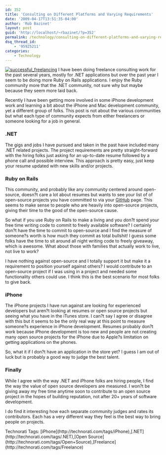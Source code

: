 ```yaml
---
id: 352
title: 'Consulting on Different Platforms and Varying Requirements'
date: '2009-04-17T13:51:35-04:00'
author: 'Rob Bazinet'
layout: post
guid: 'http://localhost/~rbazinet/?p=352'
permalink: /technology/consulting-on-different-platforms-and-varying-requirements/
dsq_thread_id:
    - '95925211'
categories:
    - Technology
---
```


[![successful_freelancing](http://accidentaltechnologist.com/files/media/image/WindowsLiveWriter/Freelancing_A123/successful_freelancing_thumb.jpg "successful_freelancing")](http://accidentaltechnologist.com/files/media/image/WindowsLiveWriter/Freelancing_A123/successful_freelancing_2.jpg) I have been doing freelance consulting work for the past several years, mostly for .NET applications but over the past year I seem to be doing more Ruby on Rails applications. I enjoy the Ruby community more that the .NET community, not sure why but maybe because they seem more laid back.

Recently I have been getting more involved in some iPhone development work and learning a bit about the iPhone and Mac development community, yet a different group of folks. This post is not about the various communities but what each type of community expects from either freelancers or someone looking for a job in general.

### .NET 

The gigs and jobs I have pursued and taken in the past have included many .NET related projects. The project requirements are pretty straight-forward with the hiring folks just asking for an up-to-date resume followed by a phone call and possible interview. This approach is pretty easy, just keep your resume updated with new skills and/or projects.

###  

### Ruby on Rails

This community, and probably like any community centered around open-source, doesn?t care a lot about resumes but wants to see your list of of open-source projects you have committed to via your [GitHub](http://github.com) page. This seems to make sense to people who are heavily into open-source projects, giving their time to the good of the open-source cause.

So what if you use Ruby on Rails to make a living and you *don?t* spend your free time writing code to commit to freely available software? I certainly don?t have the time to commit to open-source and I find the measure of someone?s worth is how much they commit as total bullshit! I guess some folks have the time to sit around all night writing code to freely giveaway, which is awesome. What about those with families that actually work to live, not live to work?

I have nothing against open-source and I totally support it but make it a requirement to position yourself against others? I would contribute to an open-source project if I was using in a project and needed some functionality others could use. I think this is the best scenario for most folks to give back.

###  

### iPhone

The iPhone projects I have run against are looking for experienced developers but aren?t looking at resumes or open source projects but seeing what you have in the iTunes store. I can?t say I agree or disagree with this but it seems to be the only real way at this point to measure someone?s experience in iPhone development. Resumes probably don?t work because iPhone development is too new and people are not creating many open source projects for the iPhone due to Apple?s limitation on getting applications on the phones.

So, what it if I don?t have an application in the store yet? I guess I am out of luck but is probably a good way to judge the best talent.

###  

### Finally

While I agree with the way .NET and iPhone folks are hiring people, I find the way the value of open source developers are measured. I won?t be giving away my free time anytime soon to contribute to an open source project in the hopes of building reputation, not after 20+ years of software development.

I do find it interesting how each separate community judges and rates its contributors. Each has a very different way they feel is the best way to bring people on projects.

<div class="wlWriterEditableSmartContent" id="scid:0767317B-992E-4b12-91E0-4F059A8CECA8:fdd2ad8f-b0dd-4f5e-8cc0-74ed52f39c38" style="padding-right: 0px; display: inline; padding-left: 0px; float: none; padding-bottom: 0px; margin: 0px; padding-top: 0px">Technorati Tags: [iPhone](http://technorati.com/tags/iPhone),[.NET](http://technorati.com/tags/.NET),[Open Source](http://technorati.com/tags/Open+Source),[Freelance](http://technorati.com/tags/Freelance)</div>
